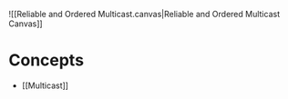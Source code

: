 ![[Reliable and Ordered Multicast.canvas|Reliable and Ordered Multicast Canvas]]

# Concepts

- [[Multicast]]